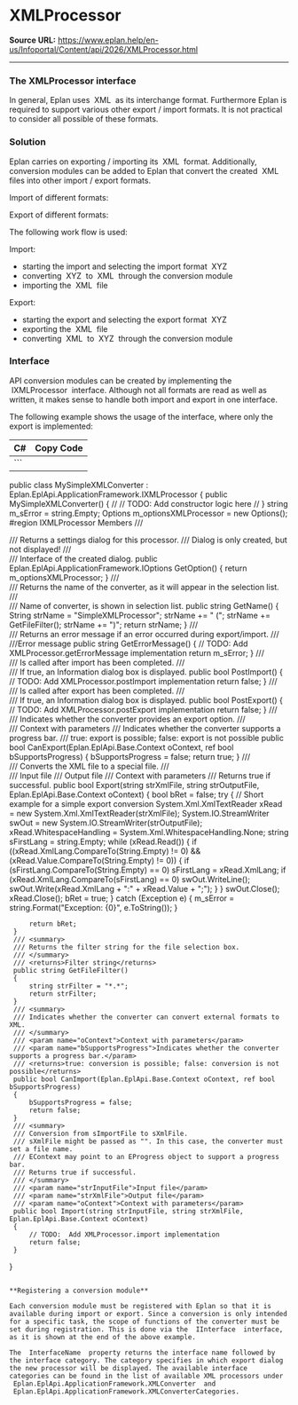 # XMLProcessor

**Source URL:** https://www.eplan.help/en-us/Infoportal/Content/api/2026/XMLProcessor.html

---

### The XMLProcessor interface

In general, Eplan uses  XML  as its interchange format. Furthermore Eplan is required to support various other export / import formats. It is not practical to consider all possible of these formats.

### Solution

Eplan carries on exporting / importing its  XML  format. Additionally, conversion modules can be added to Eplan that convert the created  XML  files into other import / export formats.

Import of different formats:



Export of different formats:



The following work flow is used:

Import:

- starting the import and selecting the import format  XYZ
- converting  XYZ  to  XML  through the conversion module
- importing the  XML  file

Export:

- starting the export and selecting the export format  XYZ
- exporting the  XML  file
- converting  XML  to  XYZ  through the conversion module

### Interface

API conversion modules can be created by implementing the  IXMLProcessor  interface. Although not all formats are read as well as written, it makes sense to handle both import and export in one interface.

The following example shows the usage of the interface, where only the export is implemented:

| C# | Copy Code |
| --- | --- |
| ``` 
 public class MySimpleXMLConverter : Eplan.EplApi.ApplicationFramework.IXMLProcessor
 {
     public MySimpleXMLConverter()
     {
         //
         // TODO: Add constructor logic here
         //
     }
     string m_sError = string.Empty;
     Options m_optionsXMLProcessor = new Options();
     #region IXMLProcessor Members
     /// <summary>
     /// Returns a settings dialog for this processor.
     /// Dialog is only created, but not displayed!
     /// </summary>
     /// <returns>Interface of the created dialog.</returns>
     public Eplan.EplApi.ApplicationFramework.IOptions GetOption()
     {
         return m_optionsXMLProcessor;
     }
     /// <summary>
     /// Returns the name of the converter, as it will appear in the selection list.
     /// </summary>
     /// <returns>Name of converter, is shown in selection list.</returns>
     public string GetName()
     {
         String strName = "SimpleXMLProcessor";
         strName += " (";
         strName += GetFileFilter();
         strName += ")";
         return strName;
     }
     /// <summary>
     /// Returns an error message if an error occurred during export/import.
     /// </summary>
     ///<returns>Error message</returns>
     public string GetErrorMessage()
     {
         // TODO:  Add XMLProcessor.getErrorMessage implementation
         return m_sError;
     }
     /// <summary>
     /// Is called after import has been completed.
     /// </summary>
     /// <returns>If true, an Information dialog box is displayed.</returns>
     public bool PostImport()
     {
         // TODO:  Add XMLProcessor.postImport implementation
         return false;
     }
     /// <summary>
     /// Is called after export has been completed.
     /// </summary>
     /// <returns>If true, an Information dialog box is displayed.</returns>
     public bool PostExport()
     {
         // TODO:  Add XMLProcessor.postExport implementation
         return false;
     }
     /// <summary>
     /// Indicates whether the converter provides an export option.
     /// </summary>
     /// <param name="oContext">Context with parameters</param>
     /// <param name="bSupportsProgress">Indicates whether the converter supports a progress bar.</param>
     /// <returns>true: export is possible; false: export is not possible</returns>
     public bool CanExport(Eplan.EplApi.Base.Context oContext, ref bool bSupportsProgress)
     {
         bSupportsProgress = false;
         return true;
     }
     /// <summary>
     /// Converts the XML file to a special file.
     /// </summary>
     /// <param name="strXmlFile">Input file</param>
     /// <param name="strOutputFile">Output file</param>
     /// <param name="oContext">Context with parameters</param>
     /// <returns> Returns true if successful.</returns>
     public bool Export(string strXmlFile, string strOutputFile, Eplan.EplApi.Base.Context oContext)
     {
         bool bRet = false;
         try
         {
             // Short example for a simple export conversion
             System.Xml.XmlTextReader xRead = new System.Xml.XmlTextReader(strXmlFile);
             System.IO.StreamWriter swOut = new System.IO.StreamWriter(strOutputFile);
             xRead.WhitespaceHandling = System.Xml.WhitespaceHandling.None;
             string sFirstLang = string.Empty;
             while (xRead.Read())
             {
                 if ((xRead.XmlLang.CompareTo(String.Empty) != 0) && (xRead.Value.CompareTo(String.Empty) != 0))
                 {
                     if (sFirstLang.CompareTo(String.Empty) == 0) sFirstLang = xRead.XmlLang;
                     if (xRead.XmlLang.CompareTo(sFirstLang) == 0) swOut.WriteLine();
                     swOut.Write(xRead.XmlLang + ":" + xRead.Value + ";");
                 }
             }
             swOut.Close();
             xRead.Close();
             bRet = true;
         }
         catch (Exception e)
         {
             m_sError = string.Format("Exception: {0}", e.ToString());
         }
 
         return bRet;
     }
     /// <summary>
     /// Returns the filter string for the file selection box.
     /// </summary>
     /// <returns>Filter string</returns>
     public string GetFileFilter()
     {
         string strFilter = "*.*";
         return strFilter;
     }
     /// <summary>
     /// Indicates whether the converter can convert external formats to XML.
     /// </summary>
     /// <param name="oContext">Context with parameters</param>
     /// <param name="bSupportsProgress">Indicates whether the converter supports a progress bar.</param>
     /// <returns>true: conversion is possible; false: conversion is not possible</returns>
     public bool CanImport(Eplan.EplApi.Base.Context oContext, ref bool bSupportsProgress)
     {
         bSupportsProgress = false;
         return false;
     }
     /// <summary>
     /// Conversion from sImportFile to sXmlFile.
     /// sXmlFile might be passed as "". In this case, the converter must set a file name.
     /// EContext may point to an EProgress object to support a progress bar.
     /// Returns true if successful.
     /// </summary>
     /// <param name="strInputFile">Input file</param>
     /// <param name="strXmlFile">Output file</param>
     /// <param name="oContext">Context with parameters</param>
     public bool Import(string strInputFile, string strXmlFile, Eplan.EplApi.Base.Context oContext)
     {
         // TODO:  Add XMLProcessor.import implementation
         return false;
     }
 }
 ``` | |

**Registering a conversion module**

Each conversion module must be registered with Eplan so that it is available during import or export. Since a conversion is only intended for a specific task, the scope of functions of the converter must be set during registration. This is done via the  IInterface  interface, as it is shown at the end of the above example.

The  InterfaceName  property returns the interface name followed by the interface category. The category specifies in which export dialog the new processor will be displayed. The available interface categories can be found in the list of available XML processors under  Eplan.EplApi.ApplicationFramework.XMLConverter  and  Eplan.EplApi.ApplicationFramework.XMLConverterCategories.
